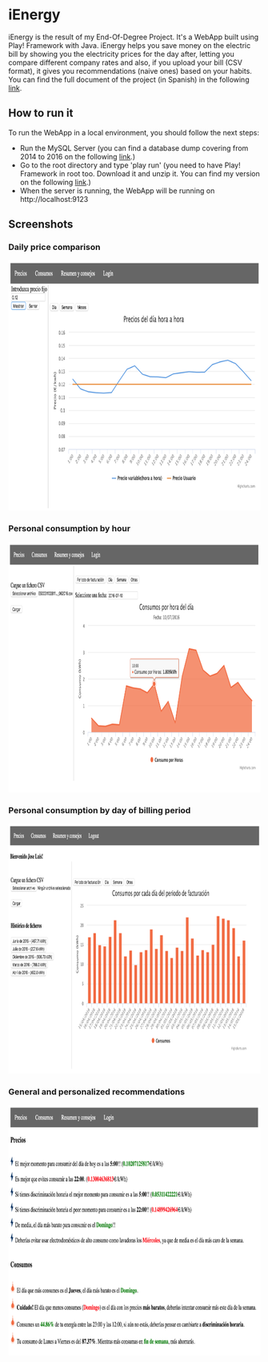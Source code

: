 # iEnergy
iEnergy is the result of my End-Of-Degree Project. It's a WebApp built using Play! Framework with Java. 
iEnergy helps you save money on the electric bill by showing you the electricity prices for the day after, 
letting you compare different company rates and also, if you upload your bill (CSV format), 
it gives you recommendations (naive ones) based on your habits. You can find the full document of the project (in Spanish) in the following [link](https://mega.nz/file/AORmRQDS#GStG6KzUdLgoR0EPjyyG_18sucDvHne91ETWgFVBOoo).

## How to run it
To run the WebApp in a local environment, you should follow the next steps:

- Run the MySQL Server (you can find a database dump covering from 2014 to 2016 on the following [link](https://mega.nz/file/ZXBglIhR#2Hp3HDzqFGAXqcY97qakC56INeVqTiVbzhD-LpbOChc).)
- Go to the root directory and type 'play run' (you need to have Play! Framework in root too. Download it and unzip it. You can find my version on the following [link](https://mega.nz/file/tfBgGCjS#d9z_uWMWWvbdB1jXIqhmAF60bvushlsM_AErwAEdH6o).)
- When the server is running, the WebApp will be running on http://localhost:9123

## Screenshots

### Daily price comparison
<img src="https://github.com/joselhs/iEnergy/blob/master/documentation/images/screenshot2.png?raw=true" width="900" height="500">

### Personal consumption by hour
<img src="https://github.com/joselhs/iEnergy/blob/master/documentation/images/screenshot1.png?raw=true" width="900" height="500">

### Personal consumption by day of billing period
<img src="https://github.com/joselhs/iEnergy/blob/master/documentation/images/screenshot3.png?raw=true" width="900" height="500">

### General and personalized recommendations
<img src="https://github.com/joselhs/iEnergy/blob/master/documentation/images/screenshot4.png?raw=true" width="900" height="500">



